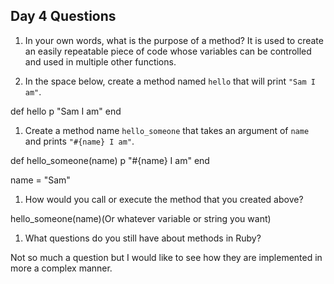 ## Day 4 Questions

1. In your own words, what is the purpose of a method?
It is used to create an easily repeatable piece of code whose variables can be controlled and used in multiple other functions.

1. In the space below, create a method named `hello` that will print `"Sam I am"`.

def hello
  p "Sam I am"
end

1. Create a method name `hello_someone` that takes an argument of `name` and prints `"#{name} I am"`.

def hello_someone(name)
  p "#{name} I am"
end

name = "Sam"

1. How would you call or execute the method that you created above?

hello_someone(name)(Or whatever variable or string you want)


1. What questions do you still have about methods in Ruby?

Not so much a question but I would like to see how they are implemented in more a complex manner.
